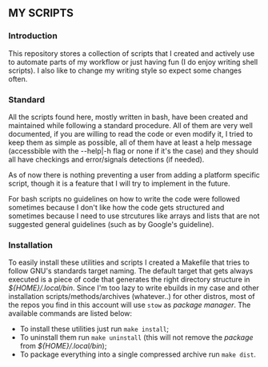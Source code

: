 MY SCRIPTS
----------

### Introduction
This repository stores a collection of scripts that I created and actively use
to automate parts of my workflow or just having fun (I do enjoy writing shell
scripts). I also like to change my writing style so expect some changes often.

### Standard
All the scripts found here, mostly written in bash, have been created and
maintained while following a standard procedure. All of them are very well
documented, if you are willing to read the code or even modify it, I tried to
keep them as simple as possible, all of them have at least a help message
(accessbible with the --help|-h flag or none if it's the case) and they should
all have checkings and error/signals detections (if needed).

As of now there is nothing preventing a user from adding a platform specific
script, though it is a feature that I will try to implement in the future.

For bash scripts no guidelines on how to write the code were followed sometimes
because I don't like how the code gets structured and sometimes because I need
to use strcutures like arrays and lists that are not suggested general
guidelines (such as by Google's guideline).

### Installation
To easily install these utilities and scripts I created a Makefile that tries to
follow GNU's standards target naming. The default target that gets always
executed is a piece of code that generates the right directory structure in
*${HOME}/.local/bin*. Since I'm too lazy to write ebuilds in my case and other
installation scripts/methods/archives (whatever..) for other distros, most of
the repos you find in this account will use `stow` as *package manager*.
The available commands are listed below:
  - To install these utilities just run `make install`;
  - To uninstall them run `make uninstall` (this will not remove the *package*
  from *${HOME}/.local/bin*);
  - To package everything into a single compressed archive run `make dist`.
